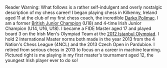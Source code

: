 Reader Warning: What follows is a rather self-indulgent and overly nostalgic description of my chess career! I began playing chess in Kilkenny, Ireland aged 11 at the club of my first chess coach, the incredible [Darko Polimac](https://www.chess.com/member/chess_polimac). I am a former [British Junior Champion](https://www.theguardian.com/sport/2010/aug/14/british-championship-second-third-place) (U18) and 4-time Irish Junior Champion (U14, U16, U18). I became a FIDE Master aged 17 and played board 3 on the Irish Men's Olympiad Team at the [2012 Istanbul Olympiad](https://en.wikipedia.org/wiki/40th_Chess_Olympiad). I hold 2 International Master norms both made in the year 2013 from the 4 Nation's Chess League (4NCL) and the 2013 Czech Open in Pardubice. I retired from serious chess in 2013 to focus on a career in machine learning. Pictured right is me playing in my first master's tournament aged 12, the youngest Irish player ever to do so!
